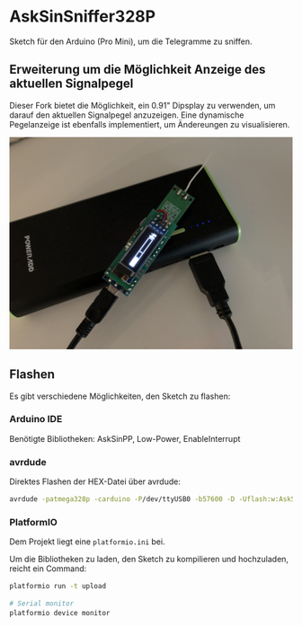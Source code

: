 # AskSinSniffer328P

Sketch für den Arduino (Pro Mini), um die Telegramme zu sniffen.

## Erweiterung um die Möglichkeit Anzeige des aktuellen Signalpegel

Dieser Fork bietet die Möglichkeit, ein 0.91" Dipsplay zu verwenden, um darauf den aktuellen Signalpegel
anzuzeigen. Eine dynamische Pegelanzeige ist ebenfalls implementiert, um Ändereungen zu visualisieren.

![AskSin-Analyzer Pegel](https://github.com/der-pw/AskSinAnalyzer/blob/master/Images/Sniffer_Display.jpg "AskSin-Analyzer Pegel")

## Flashen

Es gibt verschiedene Möglichkeiten, den Sketch zu flashen:

### Arduino IDE

Benötigte Bibliotheken: AskSinPP, Low-Power, EnableInterrupt

### avrdude

Direktes Flashen der HEX-Datei über avrdude:
```bash
avrdude -patmega328p -carduino -P/dev/ttyUSB0 -b57600 -D -Uflash:w:AskSinSniffer328P.hex:i
```

### PlatformIO

Dem Projekt liegt eine `platformio.ini` bei.

Um die Bibliotheken zu laden, den Sketch zu kompilieren und hochzuladen, reicht ein Command:

```bash
platformio run -t upload
```

```bash
# Serial monitor
platformio device monitor
```


